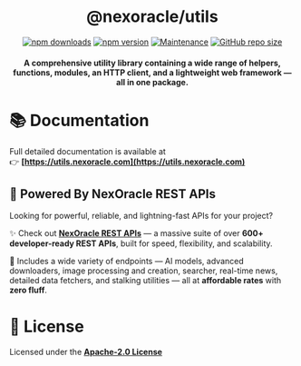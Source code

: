 <div align="center">

# @nexoracle/utils

[![npm downloads](https://img.shields.io/npm/dm/@nexoracle/utils?style=flat&color=blue)](https://www.npmjs.com/package/@nexoracle/utils)
[![npm version](https://img.shields.io/npm/v/@nexoracle/utils?style=flat&color=blue)](https://www.npmjs.com/package/@nexoracle/utils)
[![Maintenance](https://img.shields.io/badge/Maintained-Yes-blue?style=flat)](https://github.com/nexoracle/utils)
[![GitHub repo size](https://img.shields.io/github/repo-size/nexoracle/utils)](https://github.com/nexoracle/utils)

<p align="center">
  <h4>A comprehensive utility library containing a wide range of helpers, functions, modules, an HTTP client, and a lightweight web framework — all in one package.</h4>
</p>

</div>

# 📚 Documentation

Full detailed documentation is available at  
👉 **[https://utils.nexoracle.com](https://utils.nexoracle.com)**

## 🚀 Powered By NexOracle REST APIs

Looking for powerful, reliable, and lightning-fast APIs for your project?

✨ Check out **[NexOracle REST APIs](https://api.nexoracle.com)** — a massive suite of over **600+ developer-ready REST APIs**, built for speed, flexibility, and scalability.

🔧 Includes a wide variety of endpoints — AI models, advanced downloaders, image processing and creation, searcher, real-time news, detailed data fetchers, and stalking utilities — all at **affordable rates** with **zero fluff**.

# 📝 License

Licensed under the **[Apache-2.0 License](https://github.com/nexoracle/utils/blob/main/LICENSE)**
